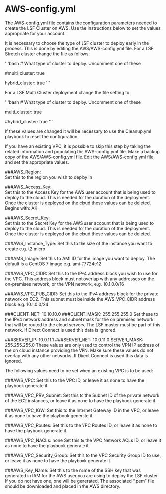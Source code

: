 # AWS-config.yml

The AWS-config.yml file contains the configuration parameters needed to create the LSF Cluster on AWS.  Use the instructions below to set the values appropriate for your account.

It is necessary to choose the type of LSF cluster to deploy early in the process.  This is done by editing the AWS/AWS-config.yml file.  For a LSF Stretch cluster change the file as follows:

'''bash
\# What type of cluster to deploy.  Uncomment one of these

\#multi_cluster: true

hybrid_cluster: true
'''

For a LSF Multi Cluster deployment change the file setting to:

'''bash
\# What type of cluster to deploy.  Uncomment one of these

multi_cluster: true

\#hybrid_cluster: true
'''

If these values are changed it will be necessary to use the Cleanup.yml playbook to reset the configuration.  

If you have an existing VPC, it is possible to skip this step by taking the related information and populating the AWS-config.yml file.
Make a backup copy of the AWS/AWS-config.yml file.  Edit the AWS/AWS-config.yml file, and set the appropriate values.

###AWS_Region:   		
Set this to the region you wish to deploy in

###AWS_Access_Key: 	
Set this to the Access Key for the AWS user account that is being used to deploy to the cloud.  This is needed for the duration of the deployment.  Once the cluster is deployed on the cloud these values can be deleted. Begins with: AK

###AWS_Secret_Key: 	
Set this to the Secret Key for the AWS user account that is being used to deploy to the cloud.  This is needed for the duration of the deployment.  Once the cluster is deployed on the cloud these values can be deleted. 

###AWS_Instance_Type: 
Set this to the size of the instance you want to create e.g. t2.micro

###AMS_Image: 
Set this to AMI ID for the image you want to deploy.  The default is a CentOS 7 image e.g.  ami-77724e12

###AWS_VPC_CIDR: 
Set this to the IPv4 address block you wish to use for the VPC.  This address block must not overlap with any addresses on the on-premises network, or the VPN network, e.g.  10.1.0.0/16

###AWS_VPC_PUB_CIDR: 
Set this to the IPv4 address block for the private network on EC2.  This subnet must be inside the AWS_VPC_CIDR address block e.g. 10.1.0.0/24

###CLIENT_NET: 10.10.10.0
###CLIENT_MASK: 255.255.255.0
Set these to the IPv4 network address and subnet mask for the on premises network that will be routed to the cloud servers.  The LSF master must be part of this network.  If Direct Connect is used this data is ignored.

###SERVER_IP: 10.0.11.1
###SERVER_NET: 10.0.11.0
SERVER_MASK: 255.255.255.0
These values are only used to control the VPN IP address of the on cloud instance providing the VPN.  Make sure these values do not overlap with any other networks.  If Direct Connect is used this data is ignored.

The following values need to be set when an existing VPC is to be used:

###AWS_VPC:
Set this to the VPC ID, or leave it as none to have the playbook generate it

###AWS_VPC_PRV_Subnet:
Set this to the Subnet ID of the private network of the EC2 instances, or leave it as none to have the playbook generate it. 

###AWS_VPC_IGW:
Set this to the Internet Gateway ID in the VPC, or leave it as none to have the playbook generate it. 

###AWS_VPC_Routes:
Set this to the VPC Routes ID, or leave it as none to have the playbook generate it.

###AWS_VPC_NACLs: none
Set this to the VPC Network ACLs ID, or leave it as none to have the playbook generate it.

###AWS_VPC_Security_Group:
Set this to the VPC Security Group ID to use, or leave it as none to have the playbook generate it.

###AWS_Key_Name:
Set this to the name of the SSH key that was generated in IAM for the AWS user you are using to deploy the LSF cluster.  If you do not have one, one will be generated.  The associated “.pem” file should be downloaded and placed in the AWS directory.

